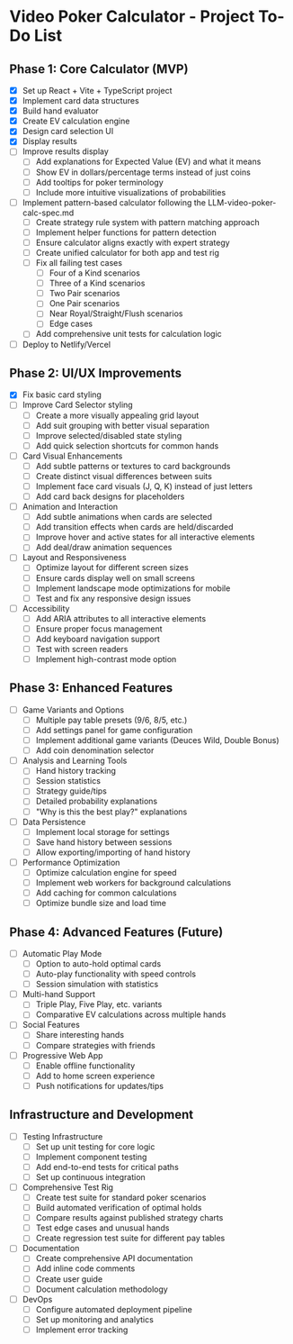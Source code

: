 # Video Poker Calculator - Project To-Do List

## Phase 1: Core Calculator (MVP)
- [x] Set up React + Vite + TypeScript project
- [x] Implement card data structures
- [x] Build hand evaluator
- [x] Create EV calculation engine
- [x] Design card selection UI
- [x] Display results
- [ ] Improve results display
  - [ ] Add explanations for Expected Value (EV) and what it means
  - [ ] Show EV in dollars/percentage terms instead of just coins
  - [ ] Add tooltips for poker terminology
  - [ ] Include more intuitive visualizations of probabilities
- [ ] Implement pattern-based calculator following the LLM-video-poker-calc-spec.md
  - [ ] Create strategy rule system with pattern matching approach
  - [ ] Implement helper functions for pattern detection
  - [ ] Ensure calculator aligns exactly with expert strategy
  - [ ] Create unified calculator for both app and test rig
  - [ ] Fix all failing test cases
    - [ ] Four of a Kind scenarios
    - [ ] Three of a Kind scenarios
    - [ ] Two Pair scenarios
    - [ ] One Pair scenarios
    - [ ] Near Royal/Straight/Flush scenarios
    - [ ] Edge cases
  - [ ] Add comprehensive unit tests for calculation logic
- [ ] Deploy to Netlify/Vercel

## Phase 2: UI/UX Improvements
- [x] Fix basic card styling
- [ ] Improve Card Selector styling
  - [ ] Create a more visually appealing grid layout
  - [ ] Add suit grouping with better visual separation
  - [ ] Improve selected/disabled state styling
  - [ ] Add quick selection shortcuts for common hands
- [ ] Card Visual Enhancements
  - [ ] Add subtle patterns or textures to card backgrounds
  - [ ] Create distinct visual differences between suits
  - [ ] Implement face card visuals (J, Q, K) instead of just letters
  - [ ] Add card back designs for placeholders
- [ ] Animation and Interaction
  - [ ] Add subtle animations when cards are selected
  - [ ] Add transition effects when cards are held/discarded
  - [ ] Improve hover and active states for all interactive elements
  - [ ] Add deal/draw animation sequences
- [ ] Layout and Responsiveness
  - [ ] Optimize layout for different screen sizes
  - [ ] Ensure cards display well on small screens
  - [ ] Implement landscape mode optimizations for mobile
  - [ ] Test and fix any responsive design issues
- [ ] Accessibility
  - [ ] Add ARIA attributes to all interactive elements
  - [ ] Ensure proper focus management
  - [ ] Add keyboard navigation support
  - [ ] Test with screen readers
  - [ ] Implement high-contrast mode option

## Phase 3: Enhanced Features
- [ ] Game Variants and Options
  - [ ] Multiple pay table presets (9/6, 8/5, etc.)
  - [ ] Add settings panel for game configuration
  - [ ] Implement additional game variants (Deuces Wild, Double Bonus)
  - [ ] Add coin denomination selector
- [ ] Analysis and Learning Tools
  - [ ] Hand history tracking
  - [ ] Session statistics
  - [ ] Strategy guide/tips
  - [ ] Detailed probability explanations
  - [ ] "Why is this the best play?" explanations
- [ ] Data Persistence
  - [ ] Implement local storage for settings
  - [ ] Save hand history between sessions
  - [ ] Allow exporting/importing of hand history
- [ ] Performance Optimization
  - [ ] Optimize calculation engine for speed
  - [ ] Implement web workers for background calculations
  - [ ] Add caching for common calculations
  - [ ] Optimize bundle size and load time

## Phase 4: Advanced Features (Future)
- [ ] Automatic Play Mode
  - [ ] Option to auto-hold optimal cards
  - [ ] Auto-play functionality with speed controls
  - [ ] Session simulation with statistics
- [ ] Multi-hand Support
  - [ ] Triple Play, Five Play, etc. variants
  - [ ] Comparative EV calculations across multiple hands
- [ ] Social Features
  - [ ] Share interesting hands
  - [ ] Compare strategies with friends
- [ ] Progressive Web App
  - [ ] Enable offline functionality
  - [ ] Add to home screen experience
  - [ ] Push notifications for updates/tips

## Infrastructure and Development
- [ ] Testing Infrastructure
  - [ ] Set up unit testing for core logic
  - [ ] Implement component testing
  - [ ] Add end-to-end tests for critical paths
  - [ ] Set up continuous integration
- [ ] Comprehensive Test Rig
  - [ ] Create test suite for standard poker scenarios
  - [ ] Build automated verification of optimal holds
  - [ ] Compare results against published strategy charts
  - [ ] Test edge cases and unusual hands
  - [ ] Create regression test suite for different pay tables
- [ ] Documentation
  - [ ] Create comprehensive API documentation
  - [ ] Add inline code comments
  - [ ] Create user guide
  - [ ] Document calculation methodology
- [ ] DevOps
  - [ ] Configure automated deployment pipeline
  - [ ] Set up monitoring and analytics
  - [ ] Implement error tracking

